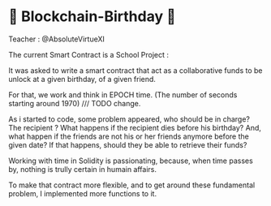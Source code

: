 ﻿# 🥳 Blockchain-Birthday 🥳
 
 Teacher : @AbsoluteVirtueXI
 
The current Smart Contract is a School Project : 

It was asked to write a smart contract that act as a collaborative funds to be unlock at a given birthday, of a given friend. 

For that, we work and think in EPOCH time. (The number of seconds starting around 1970) /// TODO change. 

As i started to code, some problem appeared, who should be in charge?
The recipient ? What happens if the recipient dies before his birthday? 
And, what happen if the friends are not his or her friends anymore before the given date? 
If that happens, should they be able to retrieve their funds? 

Working with time in Solidity is passionating, because, when time passes by, nothing is trully certain in humain affairs. 

To make that contract more flexible, and to get around these fundamental problem, I implemented more functions to it. 

